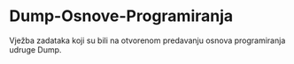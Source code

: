 # Dump-Osnove-Programiranja
Vježba zadataka koji su bili na otvorenom predavanju osnova programiranja udruge Dump.
